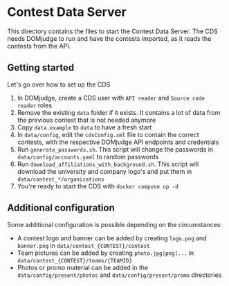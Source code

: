 # Contest Data Server

This directory contains the files to start the Contest Data Server. The CDS needs DOMjudge to run and have the contests imported, as it reads the contests from the API.

## Getting started

Let's go over how to set up the CDS

1. In DOMjudge, create a CDS user with `API reader` and `Source code reader` roles
2. Remove the existing `data` folder if it exists. It contains a lot of data from the previous contest that is not needed anymore
3. Copy `data.example` to `data` to have a fresh start
4. In `data/config`, edit the `cdsConfig.xml` file to contain the correct contests, with the respective DOMjudge API endpoints and credentials
5. Run `generate_passwords.sh`. This script will change the passwords in `data/config/accounts.yaml` to random passwords
6. Run `download_affiliations_with_background.sh`. This script will download the university and company logo's and put them in `data/contest_*/organizations`
7. You're ready to start the CDS with `docker compose up -d`

## Additional configuration

Some additional configuration is possible depending on the circumstances:

- A contest logo and banner can be added by creating `logo.png` and `banner.png` in `data/contest_{CONTEST}/contest`
- Team pictures can be added by creating `photo.jpg|png|...` in `data/contest_{CONTEST}/teams/{TEAMID}`
- Photos or promo material can be added in the `data/config/present/photos` and `data/config/present/promo` directories